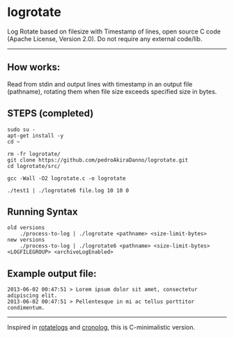 # logrotate

Log Rotate based on filesize with Timestamp of lines, open source C code (Apache License, Version 2.0). Do not require any external code/lib.

---

## How works:

Read from stdin and output lines with timestamp in an output file (pathname), rotating them when file size exceeds specified size in bytes.

## STEPS (completed)
    sudo su - 
    apt-get install -y
    cd ~

    rm -fr logrotate/
    git clone https://github.com/pedroAkiraDanno/logrotate.git
    cd logrotate/src/

    gcc -Wall -O2 logrotate.c -o logrotate

    ./test1 | ./logrotate6 file.log 10 10 0



## Running Syntax
    old versions
        ./process-to-log | ./logrotate <pathname> <size-limit-bytes>
    new versions
        ./process-to-log | ./logrotate6 <pathname> <size-limit-bytes>  <LOGFILEGROUP> <archiveLogEnabled>



## Example output file:

    2013-06-02 00:47:51 > Lorem ipsum dolor sit amet, consectetur adipiscing elit.
    2013-06-02 00:47:51 > Pellentesque in mi ac tellus porttitor condimentum.

---
Inspired in [rotatelogs](http://httpd.apache.org/docs/2.2/programs/rotatelogs.html) and [cronolog](http://cronolog.org/), this is C-minimalistic version.

